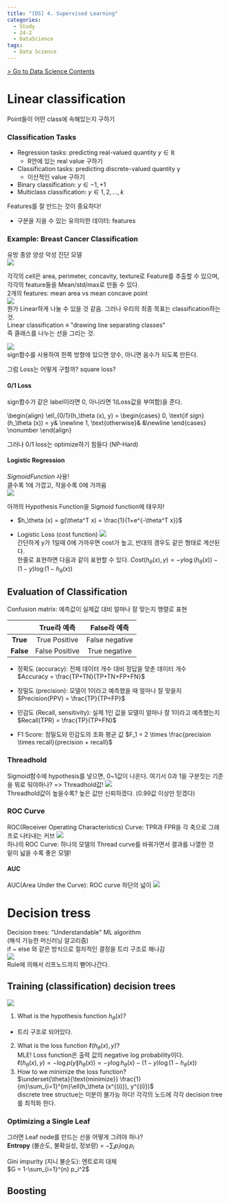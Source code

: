 ```yaml
---
title: "[DS] 4. Supervised Learning"
categories:
  - Study
  - 24-2
  - DataScience
tags:
  - Data Science
---
```


[> Go to Data Science Contents](../)

# Linear classification
Point들이 어떤 class에 속해있는지 구하기

### Classification Tasks
- Regression tasks: predicting real-valued quantity $y \in \mathbb{R}$
  - R안에 있는 real value 구하기
- Classification tasks: predicting discrete-valued quantity y
  - 이산적인 value 구하기 
- Binary classification: $y \in {-1, +1}$
- Multiclass classification: $y \in {1, 2, ..., k}$

Features를 잘 만드는 것이 중요하다!
- 구분을 지을 수 있는 유의미한 데이터: features

### Example: Breast Cancer Classification
유방 종양 양성 악성 진단 모델     
![](/assets/imgs/DS/4_BreastCancer.png)

각각의 cell은 area, perimeter, concavity, texture로 Feature를 추출할 수 있으며, 각각의 feature들을 Mean/std/max로 만들 수 있다.       
2개의 features: mean area vs mean concave point       
![](/assets/imgs/DS/4_BCLinear.png)     
뭔가 Linear하게 나눌 수 있을 것 같음. 그러나 우리의 최종 목표는 classification하는 것.    
Linear classification $\equiv$ "drawing line separating classes"      
즉 클래스를 나누는 선을 그리는 것.    

![](/assets/imgs/DS/4_BCFormalSet.png)      
sign함수를 사용하여 한쪽 방향에 있으면 양수, 아니면 음수가 되도록 만든다.     

그럼 Loss는 어떻게 구할까?
square loss?


#### 0/1 Loss
sign함수가 같은 label이라면 0, 아니라면 1(Loss값을 부여함)을 준다.

\begin{align}
\ell_{0/1}(h_\theta (x), y) = \begin{cases}
0, \text{if sign} (h_\theta (x)) = y& \newline
1, \text{otherwise}& &\newline
\end{cases} \nonumber
\end{align}       

그러나 0/1 loss는 optimize하기 힘들다 (NP-Hard)

#### Logistic Regression
$Sigmoid Function$ 사용!        
클수록 1에 가깝고, 작을수록 0에 가까움      
![](/assets/imgs/DS/4_Sigmoid.png)

아까의 Hypothesis Function을 Sigmoid function에 태우자!     
- $h_\theta (x) = g(\theta^T x) = \frac{1}{1+e^{-\theta^T x}}$

- Logistic Loss (cost function)
![](/assets/imgs/DS/4_LogisticLoss.png)       
간단하게 y가 1일때 0에 가까우면 cost가 높고, 반대의 경우도 같은 형태로 계산된다.      
한줄로 표현하면 다음과 같이 표현할 수 있다.
$Cost(h_\theta(x), y) = -y\log (h_\theta(x)) - (1-y)\log(1-h_\theta(x))$

## Evaluation of Classification
Confusion matrix: 예측값이 실제값 대비 얼마나 잘 맞는지 행렬로 표현     

||**True라 예측**|**False라 예측**|
|:---:|:---:|:---:|
|**True**| True Positive | False negative |
|**False**| False Positive | True negative |

- 정확도 (accuracy): 전체 데이터 개수 대비 정답을 맞춘 데이터 개수      
$Accuracy = \frac{TP+TN}{TP+TN+FP+FN}$    
- 정밀도 (precision): 모델이 1이라고 예측했을 때 얼마나 잘 맞을지     
$Precision(PPV) = \frac{TP}{TP+FP}$     
- 민감도 (Recall, sensitivity): 실제 1인 값을 모델이 얼마나 잘 1이라고 예측했는지     
$Recall(TPR) = \frac{TP}{TP+FN}$     

- F1 Score: 정밀도와 민감도의 조화 평균 값
$F_1 = 2 \times \frac{precision \times recall}{precision + recall}$


### Threadhold
Sigmoid함수에 hypothesis를 넣으면, 0~1값이 나온다.
여기서 0과 1을 구분짓는 기준을 뭐로 둬야하나? => Threadhold값!
![](/assets/imgs/DS/4_Threadhold.png)       
Threadhold값이 높을수록? 높은 값만 신뢰하겠다. (0.99값 이상만 믿겠다)       

### ROC Curve
ROC(Receiver Operating Characteristics) Curve: TPR과 FPR을 각 축으로 그래프로 나타내는 커브
![](/assets/imgs/DS/4_ROCCurve.png)             
하나의 ROC Curve: 하나의 모델의 Thread curve를 바꿔가면서 결과를 나열한 것      
밑이 넓을 수록 좋은 모델!

#### AUC
AUC(Area Under the Curve): ROC curve 하단의 넓이
![](/assets/imgs/DS/4_AUC.png)

# Decision tress
Decision trees: "Understandable" ML algorithm       
(해석 가능한 머신러닝 알고리즘)       
if ~ else 와 같은 방식으로 절차적인 결정을 트리 구조로 해나감     
![](/assets/imgs/DS/4_DecisionTree.png)       
Rule에 의해서 리프노드까지 뻗어나간다.      

## Training (classification) decision trees
![](/assets/imgs/DS/4_DTEX1.png)      
1. What is the hypothesis function $h_\theta(x)$?
  - 트리 구조로 되어있다.
2. What is the loss function $\ell(h_\theta(x), y)$?      
MLE!
Loss function은 출력 값의 negative log probability이다.     
$\ell(h_\theta(x), y) = -\log p(y\|h_\theta(x)) = -y\log h_\theta(x) - (1-y)\log(1-h_\theta(x))$      
3. How to we minimize the loss function?      
$\underset{\theta}{\text{minimize}} \frac{1}{m}\sum_{i=1}^{m}\ell(h_\theta (x^{(i)}), y^{(i)})$   
discrete tree structue는 미분이 불가능 하다!
각각의 노드에 각각 decision tree를 최적화 한다.

### Optimizing a Single Leaf
그러면 Leaf node를 만드는 선을 어떻게 그려야 하나?      
**Entropy** (불순도, 불확실성, 정보량) = $-\sum_i p_i \log p_i$

Gini impurity (지니 불순도): 엔트로피 대체      
$G = 1-\sum_{i=1}^{n} p_i^2$

## Boosting
